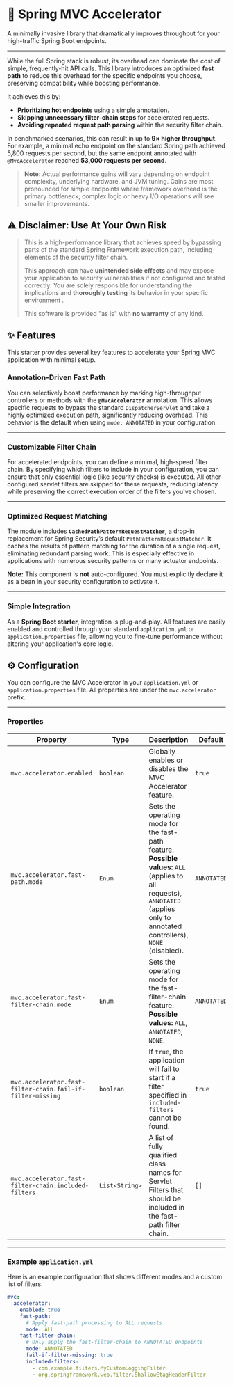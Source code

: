 # 🚀 Spring MVC Accelerator

A minimally invasive library that dramatically improves throughput for your high-traffic Spring Boot endpoints.

---

While the full Spring stack is robust, its overhead can dominate the cost of simple, frequently-hit API calls. This library introduces an optimized **fast path** to reduce this overhead for the specific endpoints you choose, preserving compatibility while boosting performance.

It achieves this by:
* **Prioritizing hot endpoints** using a simple annotation.
* **Skipping unnecessary filter-chain steps** for accelerated requests.
* **Avoiding repeated request path parsing** within the security filter chain.

In benchmarked scenarios, this can result in up to **9× higher throughput**. For example, a minimal echo endpoint on the standard Spring path achieved 5,800 requests per second, but the same endpoint annotated with `@MvcAccelerator` reached **53,000 requests per second**.

> **Note:** Actual performance gains will vary depending on endpoint complexity, underlying hardware, and JVM tuning. Gains are most pronounced for simple endpoints where framework overhead is the primary bottleneck; complex logic or heavy I/O operations will see smaller improvements.

## ⚠️ Disclaimer: Use At Your Own Risk

>
> This is a high-performance library that achieves speed by bypassing parts of the standard Spring Framework execution path, including elements of the security filter chain.
>
> This approach can have **unintended side effects** and may expose your application to security vulnerabilities if not configured and tested correctly. You are solely responsible for understanding the implications and **thoroughly testing** its behavior in your specific environment .
>
> This software is provided "as is" with **no warranty** of any kind.

## ✨ Features

This starter provides several key features to accelerate your Spring MVC application with minimal setup.



### Annotation-Driven Fast Path

You can selectively boost performance by marking high-throughput controllers or methods with the **`@MvcAccelerator`** annotation. This allows specific requests to bypass the standard `DispatcherServlet` and take a highly optimized execution path, significantly reducing overhead. This behavior is the default when using `mode: ANNOTATED` in your configuration.

---

### Customizable Filter Chain

For accelerated endpoints, you can define a minimal, high-speed filter chain. By specifying which filters to include in your configuration, you can ensure that only essential logic (like security checks) is executed. All other configured servlet filters are skipped for these requests, reducing latency while preserving the correct execution order of the filters you've chosen.

---

### Optimized Request Matching

The module includes **`CachedPathPatternRequestMatcher`**, a drop-in replacement for Spring Security’s default `PathPatternRequestMatcher`. It caches the results of pattern matching for the duration of a single request, eliminating redundant parsing work. This is especially effective in applications with numerous security patterns or many actuator endpoints.

**Note:** This component is **not** auto-configured. You must explicitly declare it as a bean in your security configuration to activate it.

---

### Simple Integration

As a **Spring Boot starter**, integration is plug-and-play. All features are easily enabled and controlled through your standard `application.yml` or `application.properties` file, allowing you to fine-tune performance without altering your application's core logic.



## ⚙️ Configuration

You can configure the MVC Accelerator in your `application.yml` or `application.properties` file. All properties are under the `mvc.accelerator` prefix.

---

### Properties

| Property                                                   | Type           | Description                                                                                                                                                             | Default       |
| ---------------------------------------------------------- | -------------- | ----------------------------------------------------------------------------------------------------------------------------------------------------------------------- | ------------- |
| `mvc.accelerator.enabled`                                  | `boolean`      | Globally enables or disables the MVC Accelerator feature.                                                                                                               | `true`        |
| `mvc.accelerator.fast-path.mode`                           | `Enum`         | Sets the operating mode for the fast-path feature. **Possible values:** `ALL` (applies to all requests), `ANNOTATED` (applies only to annotated controllers), `NONE` (disabled). | `ANNOTATED`   |
| `mvc.accelerator.fast-filter-chain.mode`                   | `Enum`         | Sets the operating mode for the fast-filter-chain feature. **Possible values:** `ALL`, `ANNOTATED`, `NONE`.                                                               | `ANNOTATED`   |
| `mvc.accelerator.fast-filter-chain.fail-if-filter-missing` | `boolean`      | If `true`, the application will fail to start if a filter specified in `included-filters` cannot be found.                                                              | `true`        |
| `mvc.accelerator.fast-filter-chain.included-filters`       | `List<String>` | A list of fully qualified class names for Servlet Filters that should be included in the fast-path filter chain.                                                        | `[]`          |

---

### Example `application.yml`

Here is an example configuration that shows different modes and a custom list of filters.

```yaml
mvc:
  accelerator:
    enabled: true
    fast-path:
      # Apply fast-path processing to ALL requests
      mode: ALL
    fast-filter-chain:
      # Only apply the fast-filter-chain to ANNOTATED endpoints
      mode: ANNOTATED
      fail-if-filter-missing: true
      included-filters:
        - com.example.filters.MyCustomLoggingFilter
        - org.springframework.web.filter.ShallowEtagHeaderFilter